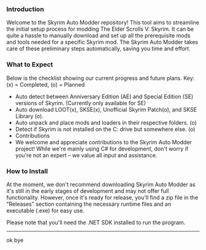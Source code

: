 ### Introduction
Welcome to the Skyrim Auto Modder repository! This tool aims to streamline the initial setup process for modding The Elder Scrolls V: Skyrim. It can be quite a hassle to manually download and set up all the prerequisite mods and tools needed for a specific Skyrim mod. The Skyrim Auto Modder takes care of these preliminary steps automatically, saving you time and effort.

### What to Expect
Below is the checklist showing our current progress and future plans. Key: (x) = Completed, (o) = Planned

- Auto detect between Anniversary Edition (AE) and Special Edition (SE) versions of Skyrim. (Currently only available for SE)
- Auto download LOOT(x), SKSE(x), Unofficial Skyrim Patch(o), and SKSE Library (o).
- Auto unpack and place mods and loaders in their respective folders. (o)
- Detect if Skyrim is not installed on the C: drive but somewhere else. (o)
- Contributions
- We welcome and appreciate contributions to the Skyrim Auto Modder project! While we're mainly using C# for development, don't worry if you're not an expert – we value all input and assistance.

### How to Install
At the moment, we don't recommend downloading Skyrim Auto Modder as it's still in the early stages of development and may not offer full functionality. However, once it's ready for release, you'll find a zip file in the "Releases" section containing the necessary runtime files and an executable (.exe) for easy use.

Please note that you'll need the .NET SDK installed to run the program.

__________________

ok bye
